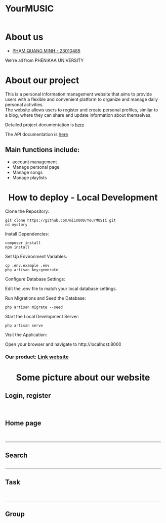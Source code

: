 # YourMUSIC
<img src="">
<h1>About us</h1>
<ul>
    <a href = 'https://github.com/miin000' ><li>PHẠM QUANG MINH - 23010489</li></a>
</ul>
<p>We're all from PHENIKAA UNIVERSITY</p>
<h1>About our project</h1>
<p>This is a personal information management website that aims to provide users with a flexible and convenient platform to organize and manage daily personal activities. <br> The website allows users to register and create personal profiles, similar to a blog, where they can share and update information about themselves.</p>
<p>Detailed project documentation is <a href='https://docs.google.com/document/'>here</a></p>
<p>The API documentation is <a href='https://github.com/Khanhs3043/ktl/wiki/API-Documentation'>here</a></p>
<h2>Main functions include:</h2>
<ul>
    <li>account management</li>
     <li>Manage personal page</li>
     <li>Manage songs</li>
     <li>Manage playlists</li>
</ul>
<h1 align='center'>How to deploy - Local Development</h1>
Clone the Repository:

    git clone https://github.com/miin000/YourMUSIC.git
    cd mystory
    
Install Dependencies:

    composer install
    npm install
    
Set Up Environment Variables:


    cp .env.example .env
    php artisan key:generate
    
Configure Database Settings:

Edit the .env file to match your local database settings.

Run Migrations and Seed the Database:


    php artisan migrate --seed
    
Start the Local Development Server:

    php artisan serve
    
Visit the Application:

Open your browser and navigate to http://localhost:8000

<h3>Our product: <a href=''>Link website</a></h3>
<h1 align='center'>Some picture about our website</h1>
<h2>Login, register</h2>
<div align='center'>
    <img src=''>
    <img src=''>
</div>

<h2>Home page</h2>
<div align='center' >
    <img src=''>
    <img src=''>
</div>
<hr>
<h2>Search </h2>
<div align='center' >
    <img src=''>
</div>
<hr>
<h2>Task</h2>
<div align='center' >
    <img src=''>
    <img src=''>
</div>
<hr>
<h2>Group</h2>
<div align='center' >

</div>
